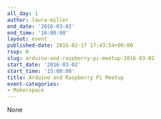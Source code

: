 ```yaml
---
all_day: 1
author: laura-miller
end_date: '2016-03-02'
end_time: '16:00:00'
layout: event
published-date: 2016-02-17 17:43:54+00:00
rsvp: 0
slug: arduino-and-raspberry-pi-meetup-2016-03-02
start_date: '2016-03-02'
start_time: '15:00:00'
title: Arduino and Raspberry Pi Meetup
event-categories:
- Makerspace
---
```


None
